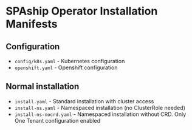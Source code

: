 # SPAship Operator Installation Manifests

## Configuration

* `config/k8s.yaml` - Kubernetes configuration
* `openshift.yaml` - Openshift configuration

## Normal installation


* `install.yaml` - Standard installation with cluster access
* `install-ns.yaml` - Namespaced installation (no ClusterRole needed)
* `install-ns-nocrd.yaml` - Namespaced installation without CRD. Only One Tenant configuration enabled
